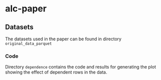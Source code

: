 # alc-paper

## Datasets

The datasets used in the paper can be found in directory `original_data_parquet`


### Code

Directory `dependence` contains the code and results for generating the plot showing the effect of dependent rows in the data.